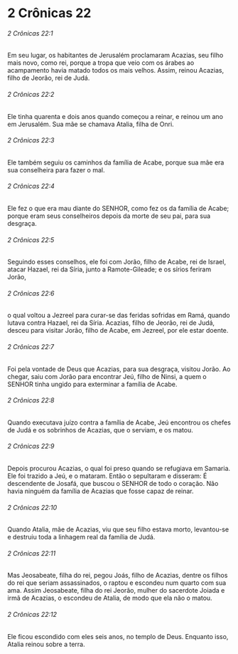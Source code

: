 # 2 Crônicas 22

###### 2 Crônicas 22:1

Em seu lugar, os habitantes de Jerusalém proclamaram Acazias, seu filho mais novo, como rei, porque a tropa que veio com os árabes ao acampamento havia matado todos os mais velhos. Assim, reinou Acazias, filho de Jeorão, rei de Judá.

###### 2 Crônicas 22:2

Ele tinha quarenta e dois anos quando começou a reinar, e reinou um ano em Jerusalém. Sua mãe se chamava Atalia, filha de Onri.

###### 2 Crônicas 22:3

Ele também seguiu os caminhos da família de Acabe, porque sua mãe era sua conselheira para fazer o mal.

###### 2 Crônicas 22:4

Ele fez o que era mau diante do SENHOR, como fez os da família de Acabe; porque eram seus conselheiros depois da morte de seu pai, para sua desgraça.

###### 2 Crônicas 22:5

Seguindo esses conselhos, ele foi com Jorão, filho de Acabe, rei de Israel, atacar Hazael, rei da Síria, junto a Ramote-Gileade; e os sírios feriram Jorão,

###### 2 Crônicas 22:6

o qual voltou a Jezreel para curar-se das feridas sofridas em Ramá, quando lutava contra Hazael, rei da Síria. Acazias, filho de Jeorão, rei de Judá, desceu para visitar Jorão, filho de Acabe, em Jezreel, por ele estar doente.

###### 2 Crônicas 22:7

Foi pela vontade de Deus que Acazias, para sua desgraça, visitou Jorão. Ao chegar, saiu com Jorão para encontrar Jeú, filho de Ninsi, a quem o SENHOR tinha ungido para exterminar a família de Acabe.

###### 2 Crônicas 22:8

Quando executava juízo contra a família de Acabe, Jeú encontrou os chefes de Judá e os sobrinhos de Acazias, que o serviam, e os matou.

###### 2 Crônicas 22:9

Depois procurou Acazias, o qual foi preso quando se refugiava em Samaria. Ele foi trazido a Jeú, e o mataram. Então o sepultaram e disseram: É descendente de Josafá, que buscou o SENHOR de todo o coração. Não havia ninguém da família de Acazias que fosse capaz de reinar.

###### 2 Crônicas 22:10

Quando Atalia, mãe de Acazias, viu que seu filho estava morto, levantou-se e destruiu toda a linhagem real da família de Judá.

###### 2 Crônicas 22:11

Mas Jeosabeate, filha do rei, pegou Joás, filho de Acazias, dentre os filhos do rei que seriam assassinados, o raptou e escondeu num quarto com sua ama. Assim Jeosabeate, filha do rei Jeorão, mulher do sacerdote Joiada e irmã de Acazias, o escondeu de Atalia, de modo que ela não o matou.

###### 2 Crônicas 22:12

Ele ficou escondido com eles seis anos, no templo de Deus. Enquanto isso, Atalia reinou sobre a terra.

